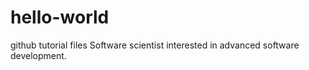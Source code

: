 # hello-world
github tutorial files
Software scientist interested in advanced software development.

